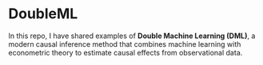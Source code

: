 # DoubleML
In this repo, I have shared examples of **Double Machine Learning (DML)**, a modern causal inference method that combines machine learning with econometric theory to estimate causal effects from observational data.

